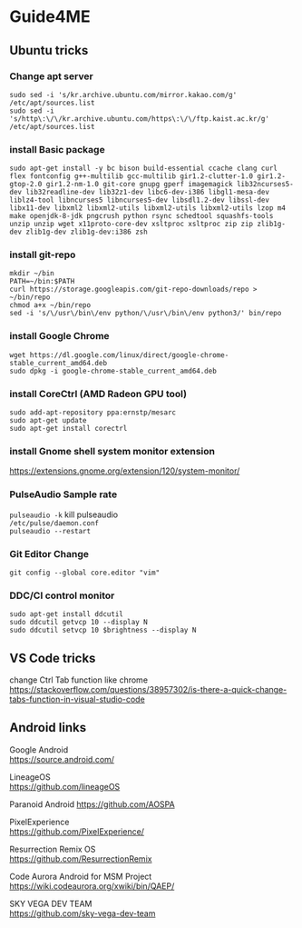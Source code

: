 # Guide4ME
## Ubuntu tricks
### Change apt server
`sudo sed -i 's/kr.archive.ubuntu.com/mirror.kakao.com/g' /etc/apt/sources.list`  
`sudo sed -i 's/http\:\/\/kr.archive.ubuntu.com/https\:\/\/ftp.kaist.ac.kr/g' /etc/apt/sources.list`  
### install Basic package
`sudo apt-get install -y bc bison build-essential ccache clang curl flex fontconfig g++-multilib gcc-multilib gir1.2-clutter-1.0 gir1.2-gtop-2.0 gir1.2-nm-1.0 git-core gnupg gperf imagemagick lib32ncurses5-dev lib32readline-dev lib32z1-dev libc6-dev-i386 libgl1-mesa-dev liblz4-tool libncurses5 libncurses5-dev libsdl1.2-dev libssl-dev libx11-dev libxml2 libxml2-utils libxml2-utils libxml2-utils lzop m4 make openjdk-8-jdk pngcrush python rsync schedtool squashfs-tools unzip unzip wget x11proto-core-dev xsltproc xsltproc zip zip zlib1g-dev zlib1g-dev zlib1g-dev:i386 zsh`
### install git-repo
`mkdir ~/bin`  
`PATH=~/bin:$PATH`  
`curl https://storage.googleapis.com/git-repo-downloads/repo > ~/bin/repo`  
`chmod a+x ~/bin/repo`  
`sed -i 's/\/usr\/bin\/env python/\/usr\/bin\/env python3/' bin/repo`
### install Google Chrome
`wget https://dl.google.com/linux/direct/google-chrome-stable_current_amd64.deb`  
`sudo dpkg -i google-chrome-stable_current_amd64.deb`
### install CoreCtrl (AMD Radeon GPU tool)
`sudo add-apt-repository ppa:ernstp/mesarc`  
`sudo apt-get update`  
`sudo apt-get install corectrl`
### install Gnome shell system monitor extension
https://extensions.gnome.org/extension/120/system-monitor/  

### PulseAudio Sample rate 
`pulseaudio -k` kill pulseaudio  
`/etc/pulse/daemon.conf`  
`pulseaudio --restart`  
  
### Git Editor Change
`git config --global core.editor "vim"`  

### DDC/CI control monitor  
`sudo apt-get install ddcutil`  
`sudo ddcutil getvcp 10 --display N`  
`sudo ddcutil setvcp 10 $brightness --display N`  

## VS Code tricks
change Ctrl Tab function like chrome  
https://stackoverflow.com/questions/38957302/is-there-a-quick-change-tabs-function-in-visual-studio-code

## Android links
Google Android  
https://source.android.com/

LineageOS  
https://github.com/lineageOS

Paranoid Android
https://github.com/AOSPA

PixelExperience  
https://github.com/PixelExperience/

Resurrection Remix OS  
https://github.com/ResurrectionRemix

Code Aurora Android for MSM Project  
https://wiki.codeaurora.org/xwiki/bin/QAEP/

SKY VEGA DEV TEAM  
https://github.com/sky-vega-dev-team
